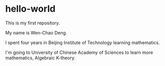 # hello-world
This is my first repository.

My name is Wen-Chao Deng.

I spent four years in Beijing Institute of Technology learning mathematics.

I'm going to University of Chinese Academy of Sciences to learn more mathematics, Algebraic K-theory.
